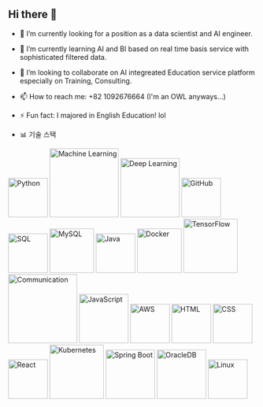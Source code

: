  ## Hi there 👋

- 🔭 I’m currently looking for a position as a data scientist and AI engineer.
- 🌱 I’m currently learning AI and BI based on real time basis service with sophisticated filtered data.
- 👯 I’m looking to collaborate on AI integreated Education service platform especially on Training, Consulting.
- 📫 How to reach me: +82 1092676664 (I'm an OWL anyways...)
- ⚡ Fun fact: I majored in English Education! lol

- 📊 기술 스택

<img src="https://img.shields.io/badge/Python-3776AB?style=for-the-badge&logo=python&logoColor=white" alt="Python" width="80">
<img src="https://img.shields.io/badge/Machine_Learning-000?style=for-the-badge&logo=tensorflow&logoColor=white" alt="Machine Learning" width="140">
<img src="https://img.shields.io/badge/Deep_Learning-000?style=for-the-badge&logo=tensorflow&logoColor=white" alt="Deep Learning" width="120">
<img src="https://img.shields.io/badge/GitHub-181717?style=for-the-badge&logo=github&logoColor=white" alt="GitHub" width="80">
<img src="https://img.shields.io/badge/SQL-000?style=for-the-badge&logo=mysql&logoColor=4479A1" alt="SQL" width="80">
<img src="https://img.shields.io/badge/MySQL-005C84?style=for-the-badge&logo=mysql&logoColor=white" alt="MySQL" width="90">
<img src="https://img.shields.io/badge/Java-ED8B00?style=for-the-badge&logo=openjdk&logoColor=white" alt="Java" width="80">
<img src="https://img.shields.io/badge/Docker-2496ED?style=for-the-badge&logo=docker&logoColor=white" alt="Docker" width="90">
<img src="https://img.shields.io/badge/TensorFlow-FF6F00?style=for-the-badge&logo=tensorflow&logoColor=white" alt="TensorFlow" width="110">
<img src="https://img.shields.io/badge/Communication-000?style=for-the-badge&logo=communication&logoColor=white" alt="Communication" width="140">
<img src="https://img.shields.io/badge/JavaScript-F7DF1E?style=for-the-badge&logo=javascript&logoColor=black" alt="JavaScript" width="100">
<img src="https://img.shields.io/badge/AWS-232F3E?style=for-the-badge&logo=amazonaws&logoColor=white" alt="AWS" width="80">
<img src="https://img.shields.io/badge/HTML5-E34F26?style=for-the-badge&logo=html5&logoColor=white" alt="HTML" width="80">
<img src="https://img.shields.io/badge/CSS3-1572B6?style=for-the-badge&logo=css3&logoColor=white" alt="CSS" width="80">
<img src="https://img.shields.io/badge/React-61DAFB?style=for-the-badge&logo=react&logoColor=white" alt="React" width="80">
<img src="https://img.shields.io/badge/Kubernetes-326CE5?style=for-the-badge&logo=kubernetes&logoColor=white" alt="Kubernetes" width="110">
<img src="https://img.shields.io/badge/Spring_Boot-6DB33F?style=for-the-badge&logo=spring&logoColor=white" alt="Spring Boot" width="100">
<img src="https://img.shields.io/badge/OracleDB-F80000?style=for-the-badge&logo=oracle&logoColor=white" alt="OracleDB" width="100">
<img src="https://img.shields.io/badge/Linux-FCC624?style=for-the-badge&logo=linux&logoColor=black" alt="Linux" width="80">


